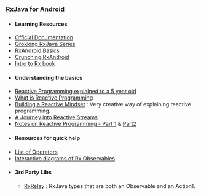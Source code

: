 ### RxJava for Android

 - #### Learning Resources

  * [Official Documentation](http://reactivex.io/intro.html)
  * [Grokking RxJava Series](http://blog.danlew.net/2014/09/15/grokking-rxjava-part-1/)
  * [RxAndroid Basics](https://medium.com/@kurtisnusbaum/rxandroid-basics-part-1-c0d5edcf6850#.wucvcwpgp)
  * [Crunching RxAndroid](https://medium.com/crunching-rxandroid/crunching-rxandroid-intro-c27eb6f009ea#.3t4l29m8c)
  * [Intro to Rx book](http://introtorx.com/Content/v1.0.10621.0/00_Foreword.html) 
  
 - #### Understanding the basics
  * [Reactive Programming explained to a 5 year old](https://edgecoders.com/how-to-explain-reactive-programming-to-a-5-year-old-e802c5385aee#.5qrj9fea0)
  * [What is Reactive Programming](https://medium.com/reactive-programming/what-is-reactive-programming-bc9fa7f4a7fc#.ss9jjqsii)
  * [Building a Reactive Mindset](https://upday.github.io/blog/reactive_mindset_burgers/) : Very creative way of explaining reactive programming.
  * [A Journey into Reactive Streams](https://medium.com/@kvnwbbr/a-journey-into-reactive-streams-5ee2a9cd7e29#.9muefrxnd)
  * [Notes on Reactive Programming - Part 1](https://spring.io/blog/2016/06/07/notes-on-reactive-programming-part-i-the-reactive-landscape) & [Part2](https://spring.io/blog/2016/06/13/notes-on-reactive-programming-part-ii-writing-some-code)
 
 - #### Resources for quick help

  * [List of Operators](https://github.com/ReactiveX/RxJava/wiki/Alphabetical-List-of-Observable-Operators)
  * [Interactive diagrams of Rx Observables](http://rxmarbles.com)
  
- #### 3rd Party Libs

  * [RxRelay](https://github.com/JakeWharton/RxRelay) : RxJava types that are both an Observable and an Action1.
